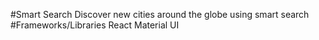 #Smart Search
Discover new cities around the globe using smart search
#Frameworks/Libraries
React
Material UI
